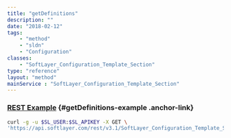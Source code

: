```yaml
---
title: "getDefinitions"
description: ""
date: "2018-02-12"
tags:
    - "method"
    - "sldn"
    - "Configuration"
classes:
    - "SoftLayer_Configuration_Template_Section"
type: "reference"
layout: "method"
mainService : "SoftLayer_Configuration_Template_Section"
---
```


### [REST Example](#getDefinitions-example) <a href="/article/rest/"><i class="fas fa-question"></i></a> {#getDefinitions-example .anchor-link} 
```bash
curl -g -u $SL_USER:$SL_APIKEY -X GET \
'https://api.softlayer.com/rest/v3.1/SoftLayer_Configuration_Template_Section/{SoftLayer_Configuration_Template_SectionID}/getDefinitions'
```

